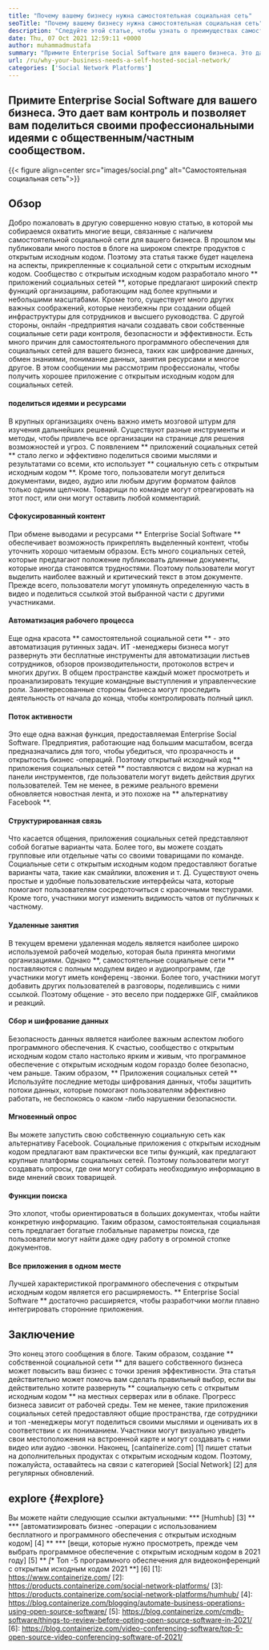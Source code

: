```yaml
---
title: "Почему вашему бизнесу нужна самостоятельная социальная сеть" 
seoTitle: "Почему вашему бизнесу нужна самостоятельная социальная сеть" 
description: "Следуйте этой статье, чтобы узнать о преимуществах самостоятельной социальной сети для бизнеса. Это позволяет вам строить государственные/частные места для команд и отдельных лиц." 
date: Thu, 07 Oct 2021 12:59:11 +0000
author: muhammadmustafa
summary: "Примите Enterprise Social Software для вашего бизнеса. Это дает вам контроль и позволяет вам поделиться своими профессиональными идеями с общественным/частным сообществом." 
url: /ru/why-your-business-needs-a-self-hosted-social-network/
categories: ['Social Network Platforms']
---
```


## Примите Enterprise Social Software для вашего бизнеса. Это дает вам контроль и позволяет вам поделиться своими профессиональными идеями с общественным/частным сообществом.

{{< figure align=center src="images/social.png" alt="Самостоятельная социальная сеть">}}


## Обзор
Добро пожаловать в другую совершенно новую статью, в которой мы собираемся охватить многие вещи, связанные с наличием самостоятельной социальной сети для вашего бизнеса. В прошлом мы публиковали много постов в блоге на широком спектре продуктов с открытым исходным кодом. Поэтому эта статья также будет нацелена на аспекты, прикрепленные к социальной сети с открытым исходным кодом. Сообщество с открытым исходным кодом разработало много ** приложений социальных сетей **, которые предлагают широкий спектр функций организациям, работающим над более крупными и небольшими масштабами. Кроме того, существует много других важных соображений, которые неизбежны при создании общей инфраструктуры для сотрудников и высшего руководства.
С другой стороны, онлайн -предприятия начали создавать свои собственные социальные сети ради контроля, безопасности и эффективности. Есть много причин для самостоятельного программного обеспечения для социальных сетей для вашего бизнеса, таких как шифрование данных, обмен знаниями, понимание данных, занятия ресурсами и многое другое. В этом сообщении мы рассмотрим профессионалы, чтобы получить хорошее приложение с открытым исходным кодом для социальных сетей.

#### поделиться идеями и ресурсами
В крупных организациях очень важно иметь мозговой штурм для изучения дальнейших решений. Существуют разные инструменты и методы, чтобы привлечь все организации на странице для решения возможностей и угроз. С появлением ** приложений социальных сетей ** стало легко и эффективно поделиться своими мыслями и результатами со всеми, кто использует ** социальную сеть с открытым исходным кодом **. Кроме того, пользователи могут делиться документами, видео, аудио или любым другим форматом файлов только одним щелчком. Товарищи по команде могут отреагировать на этот пост, или они могут оставить любой комментарий.

#### Сфокусированный контент
При обмене выводами и ресурсами ** Enterprise Social Software ** обеспечивает возможность прикреплять выделенный контент, чтобы уточнить хорошо читаемым образом. Есть много социальных сетей, которые предлагают положение публиковать длинные документы, которые иногда становятся трудностями. Поэтому пользователи могут выделить наиболее важный и критический текст в этом документе. Прежде всего, пользователи могут упомянуть определенную часть в видео и поделиться ссылкой этой выбранной части с другими участниками.

#### Автоматизация рабочего процесса
Еще одна красота ** самостоятельной социальной сети ** - это автоматизация рутинных задач. ИТ -менеджеры бизнеса могут развернуть эти бесплатные инструменты для автоматизации листьев сотрудников, обзоров производительности, протоколов встреч и многих других. В общем пространстве каждый может просмотреть и проанализировать текущие командные выступления и управленческие роли. Заинтересованные стороны бизнеса могут проследить деятельность от начала до конца, чтобы контролировать полный цикл.

#### Поток активности
Это еще одна важная функция, предоставляемая Enterprise Social Software. Предприятия, работающие над большим масштабом, всегда предназначались для того, чтобы убедиться, что прозрачность и открытость бизнес -операций. Поэтому открытый исходный код ** приложения социальных сетей ** поставляются с видом на журнал на панели инструментов, где пользователи могут видеть действия других пользователей. Тем не менее, в режиме реального времени обновляется новостная лента, и это похоже на ** альтернативу Facebook **.

#### Структурированная связь
Что касается общения, приложения социальных сетей представляют собой богатые варианты чата. Более того, вы можете создать групповые или отдельные чаты со своими товарищами по команде. Социальные сети с открытым исходным кодом предоставляют богатые варианты чата, такие как смайлики, вложения и т. Д. Существуют очень простые и удобные пользовательские интерфейсы чата, которые помогают пользователям сосредоточиться с красочными текстурами. Кроме того, участники могут изменить видимость чатов от публичных к частному.

#### Удаленные занятия
В текущем времени удаленная модель является наиболее широко используемой рабочей моделью, которая была принята многими организациями. Однако **, самостоятельные социальные сети ** поставляются с полным модулем видео и аудиопрограмм, где участники могут иметь конференц -звонки. Более того, участники могут добавить других пользователей в разговоры, поделившись с ними ссылкой. Поэтому общение - это весело при поддержке GIF, смайликов и реакций.

#### Сбор и шифрование данных
Безопасность данных является наиболее важным аспектом любого программного обеспечения. К счастью, сообщество с открытым исходным кодом стало настолько ярким и живым, что программное обеспечение с открытым исходным кодом гораздо более безопасно, чем раньше. Таким образом, ** Приложения социальных сетей ** Используйте последние методы шифрования данных, чтобы защитить потоки данных, которые помогают пользователям эффективно работать, не беспокоясь о каком -либо нарушении безопасности.

#### Мгновенный опрос
Вы можете запустить свою собственную социальную сеть как альтернативу Facebook. Социальные приложения с открытым исходным кодом предлагают вам практически все типы функций, как предлагают крупные платформы социальных сетей. Поэтому пользователи могут создавать опросы, где они могут собирать необходимую информацию в виде мнений своих товарищей.

#### Функции поиска
Это хлопот, чтобы ориентироваться в больших документах, чтобы найти конкретную информацию. Таким образом, самостоятельная социальная сеть предлагает богатые глобальные параметры поиска, где пользователи могут найти даже одну работу в огромной стопке документов.

#### Все приложения в одном месте
Лучшей характеристикой программного обеспечения с открытым исходным кодом является его расширяемость. ** Enterprise Social Software ** достаточно расширяется, чтобы разработчики могли плавно интегрировать сторонние приложения.

## Заключение
Это конец этого сообщения в блоге. Таким образом, создание ** собственной социальной сети ** для вашего собственного бизнеса может повысить ваш бизнес с точки зрения эффективности. Эта статья действительно может помочь вам сделать правильный выбор, если вы действительно хотите развернуть ** социальную сеть с открытым исходным кодом ** на местных серверах или в облаке. Прогресс бизнеса зависит от рабочей среды. Тем не менее, такие приложения социальных сетей предоставляют общие пространства, где сотрудники и топ -менеджеры могут поделиться своими мыслями и оценивать их в соответствии с их пониманием. Участники могут визуально увидеть свои местоположения на встроенной карте и могут создавать с ними видео или аудио -звонки.
Наконец, [cantainerize.com] [1] пишет статьи на дополнительных продуктах с открытым исходным кодом. Поэтому, пожалуйста, оставайтесь на связи с категорией [Social Network] [2] для регулярных обновлений.

## explore {#explore}
Вы можете найти следующие ссылки актуальными:
  *** [Humhub] [3] **
  *** [автоматизировать бизнес -операции с использованием бесплатного и программного обеспечения с открытым исходным кодом] [4] **
  *** [вещи, которые нужно просмотреть, прежде чем выбрать программное обеспечение с открытым исходным кодом в 2021 году] [5] **
  *[** Топ -5 программного обеспечения для видеоконференций с открытым исходным кодом 2021 **] [6]
[1]: https://www.containerize.com/
[2]: https://products.containerize.com/social-network-platforms/
[3]: https://products.containerize.com/social-network-platforms/humhub/
[4]: https://blog.containerize.com/blogging/automate-business-operations-using-open-source-software/
[5]: https://blog.containerize.com/cmdb-software/things-to-review-before-opting-open-source-software-in-2021/
[6]: https://blog.containerize.com/video-conferencing-software/top-5-open-source-video-conferencing-software-of-2021/
